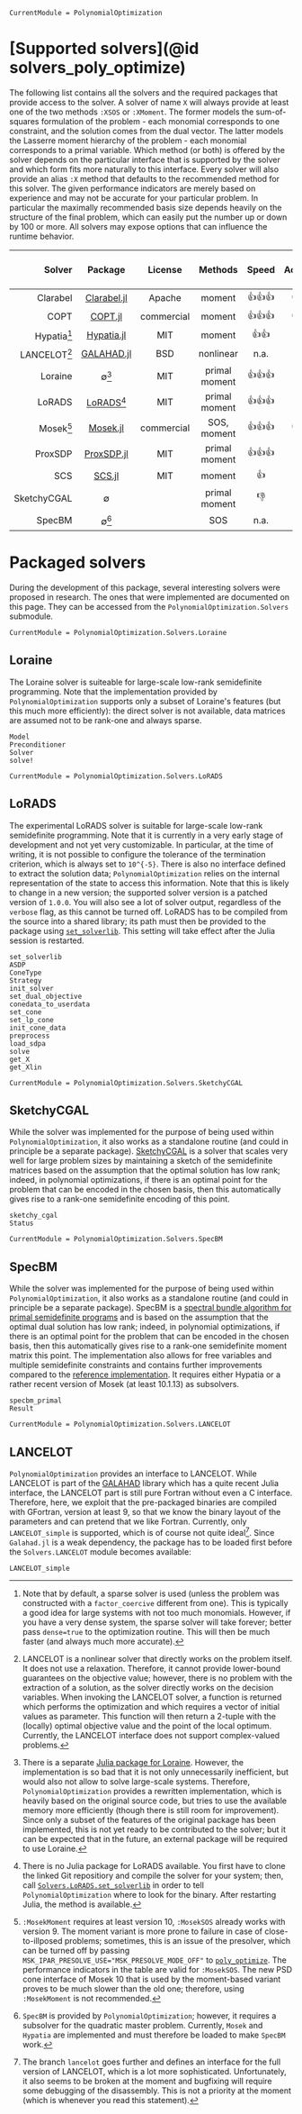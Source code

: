 ```@meta
CurrentModule = PolynomialOptimization
```
# [Supported solvers](@id solvers_poly_optimize)
The following list contains all the solvers and the required packages that provide access to the solver.
A solver of name `X` will always provide at least one of the two methods `:XSOS` or `:XMoment`. The former models the
sum-of-squares formulation of the problem - each monomial corresponds to one constraint, and the solution comes from the dual
vector. The latter models the Lasserre moment hierarchy of the problem - each monomial corresponds to a primal variable.
Which method (or both) is offered by the solver depends on the particular interface that is supported by the solver and which
form fits more naturally to this interface. Every solver will also provide an alias `:X` method that defaults to the
recommended method for this solver.
The given performance indicators are merely based on experience and may not be accurate for your particular problem. In
particular the maximally recommended basis size depends heavily on the structure of the final problem, which can easily put the
number up or down by 100 or more. All solvers may expose options that can influence the runtime behavior.

|  Solver     |                            Package                          |   License  | Methods       | Speed    | Accuracy | Memory  | max. recomm. basis size |
| ------:     | :---------------------------------------------------------: | :--------: | :---------:   | :-----:  | :------: | :-----: | :---------------------- |
| Clarabel    | [Clarabel.jl](https://github.com/oxfordcontrol/Clarabel.jl) | Apache     | moment        | 👍👍👍 | 👍👍👍 | 👍👍    | ~200                    |
| COPT        | [COPT.jl](https://github.com/COPT-Public/COPT.jl/tree/main) | commercial | moment        | 👍👍👍 | 👍👍👍 | 👍👍👍 | ~700                    |
| Hypatia[^1] | [Hypatia.jl](https://github.com/jump-dev/Hypatia.jl)        | MIT        | moment        | 👍👍    | 👍👍   | 👍      | ~100                    |
| LANCELOT[^2]| [GALAHAD.jl](https://github.com/ralna/GALAHAD/tree/master/GALAHAD.jl) | BSD | nonlinear  | n.a.     | n.a.    | 👍👍👍 | n.a.                    |
| Loraine     | ∅[^3]                                                       | MIT        | primal moment | 👍👍👍 | 👍👍   | 👍👍👍 | moderately large         |
| LoRADS      | [LoRADS](https://github.com/COPT-Public/LoRADS)[^4]         | MIT        | primal moment | 👍👍👍 | 👍      | 👍👍👍 | very large              |
| Mosek[^5]   | [Mosek.jl](https://github.com/MOSEK/Mosek.jl)               | commercial | SOS, moment   | 👍👍👍 | 👍👍👍 | 👍👍    | ~300 - 500             |
| ProxSDP     | [ProxSDP.jl](https://github.com/mariohsouto/ProxSDP.jl)     | MIT        | primal moment | 👍👍👍 | 👍👍    | 👍👍👍 | very large             |
| SCS         | [SCS.jl](https://github.com/jump-dev/SCS.jl)                | MIT        | moment        | 👍      | 👍      | 👍👍👍 |                         |
| SketchyCGAL | ∅                                                           |            | primal moment | 👎      | 👍      | 👍👍👍 |                        |
| SpecBM      | ∅[^6]                                                       |            | SOS           | n.a.     | n.a.    | 👍👍👍 |                        |

[^1]: Note that by default, a sparse solver is used (unless the problem was constructed with a `factor_coercive` different from
      one). This is typically a good idea for large systems with not too much monomials. However, if you have a very dense
      system, the sparse solver will take forever; better pass `dense=true` to the optimization routine. This will then be much
      faster (and always much more accurate).
[^2]: LANCELOT is a nonlinear solver that directly works on the problem itself. It does not use a relaxation. Therefore, it
      cannot provide lower-bound guarantees on the objective value; however, there is no problem with the extraction of a
      solution, as the solver directly works on the decision variables. When invoking the LANCELOT solver, a function is
      returned which performs the optimization and which requires a vector of initial values as parameter. This function will
      then return a 2-tuple with the (locally) optimal objective value and the point of the local optimum.
      Currently, the LANCELOT interface does not support complex-valued problems.
[^3]: There is a separate [Julia package for Loraine](https://github.com/kocvara/Loraine.jl). However, the implementation is so
      bad that it is not only unnecessarily inefficient, but would also not allow to solve large-scale systems. Therefore,
      `PolynomialOptimization` provides a rewritten implementation, which is heavily based on the original source code, but
      tries to use the available memory more efficiently (though there is still room for improvement). Since only a subset of
      the features of the original package has been implemented, this is not yet ready to be contributed to the solver; but it
      can be expected that in the future, an external package will be required to use Loraine.
[^4]: There is no Julia package for LoRADS available. You first have to clone the linked Git repositiory and compile the solver
      for your system; then, call [`Solvers.LoRADS.set_solverlib`](@ref) in order to tell `PolynomialOptimization` where to
      look for the binary. After restarting Julia, the method is available.
[^5]: `:MosekMoment` requires at least version 10, `:MosekSOS` already works with version 9.
      The moment variant is more prone to failure in case of close-to-illposed problems; sometimes, this is an issue of the
      presolver, which can be turned off by passing `MSK_IPAR_PRESOLVE_USE="MSK_PRESOLVE_MODE_OFF"` to [`poly_optimize`](@ref).
      The performance indicators in the table are valid for `:MosekSOS`. The new PSD cone interface of Mosek 10 that is used by
      the moment-based variant proves to be much slower than the old one; therefore, using `:MosekMoment` is not recommended.
[^6]: `SpecBM` is provided by `PolynomialOptimization`; however, it requires a subsolver for the quadratic master problem.
      Currently, `Mosek` and `Hypatia` are implemented and must therefore be loaded to make `SpecBM` work.

# Packaged solvers
During the development of this package, several interesting solvers were proposed in research. The ones that were implemented
are documented on this page. They can be accessed from the `PolynomialOptimization.Solvers` submodule.

```@meta
CurrentModule = PolynomialOptimization.Solvers.Loraine
```
## Loraine
The Loraine solver is suiteable for large-scale low-rank semidefinite programming. Note that the implementation provided by
`PolynomialOptimization` supports only a subset of Loraine's features (but this much more efficiently): the direct solver is
not available, data matrices are assumed not to be rank-one and always sparse.
```@docs
Model
Preconditioner
Solver
solve!
```

```@meta
CurrentModule = PolynomialOptimization.Solvers.LoRADS
```
## LoRADS
The experimental LoRADS solver is suitable for large-scale low-rank semidefinite programming. Note that it is currently in a
very early stage of development and not yet very customizable. In particular, at the time of writing, it is not possible to
configure the tolerance of the termination criterion, which is always set to ``10^{-5}``. There is also no interface defined to
extract the solution data; `PolynomialOptimization` relies on the internal representation of the state to access this
information. Note that this is likely to change in a new version; the supported solver version is a patched version of `1.0.0`.
You will also see a lot of solver output, regardless of the `verbose` flag, as this cannot be turned off.
LoRADS has to be compiled from the source into a shared library; its path must then be provided to the package using
[`set_solverlib`](@ref). This setting will take effect after the Julia session is restarted.
```@docs
set_solverlib
ASDP
ConeType
Strategy
init_solver
set_dual_objective
conedata_to_userdata
set_cone
set_lp_cone
init_cone_data
preprocess
load_sdpa
solve
get_X
get_Xlin
```

```@meta
CurrentModule = PolynomialOptimization.Solvers.SketchyCGAL
```
## SketchyCGAL
While the solver was implemented for the purpose of being used within `PolynomialOptimization`, it also works as a standalone
routine (and could in principle be a separate package). [SketchyCGAL](https://doi.org/10.1137/19M1305045) is a solver that
scales very well for large problem sizes by maintaining a sketch of the semidefinite matrices based on the assumption that the
optimal solution has low rank; indeed, in polynomial optimizations, if there is an optimal point for the problem that can be
encoded in the chosen basis, then this automatically gives rise to a rank-one semidefinite encoding of this point.
```@docs
sketchy_cgal
Status
```

```@meta
CurrentModule = PolynomialOptimization.Solvers.SpecBM
```
## SpecBM
While the solver was implemented for the purpose of being used within `PolynomialOptimization`, it also works as a standalone
routine (and could in principle be a separate package). SpecBM is a
[spectral bundle algorithm for primal semidefinite programs](https://doi.org/10.48550/arXiv.2307.07651) and is based on the
assumption that the optimal dual solution has low rank; indeed, in polynomial optimizations, if there is an optimal point for
the problem that can be encoded in the chosen basis, then this automatically gives rise to a rank-one semidefinite moment
matrix this point.
The implementation also allows for free variables and multiple semidefinite constraints and contains further improvements
compared to the [reference implementation](https://github.com/soc-ucsd/specBM). It requires either Hypatia or a rather recent
version of Mosek (at least 10.1.13) as subsolvers.
```@docs
specbm_primal
Result
```

```@meta
CurrentModule = PolynomialOptimization.Solvers.LANCELOT
```
## LANCELOT
`PolynomialOptimization` provides an interface to LANCELOT. While LANCELOT is part of the
[GALAHAD](https://github.com/ralna/GALAHAD) library which has a quite recent Julia interface, the LANCELOT part is still pure
Fortran without even a C interface. Therefore, here, we exploit that the pre-packaged binaries are compiled with GFortran,
version at least 9, so that we know the binary layout of the parameters and can pretend that we like Fortran. Currently, only
`LANCELOT_simple` is supported, which is of course not quite ideal[^7]. Since `Galahad.jl` is a weak dependency, the package
has to be loaded first before the `Solvers.LANCELOT` module becomes available:
```@docs
LANCELOT_simple
```

[^7]: The branch `lancelot` goes further and defines an interface for the full version of LANCELOT, which is a lot more
      sophisticated. Unfortunately, it also seems to be broken at the moment and bugfixing will require some debugging of the
      disassembly. This is not a priority at the moment (which is whenever you read this statement).